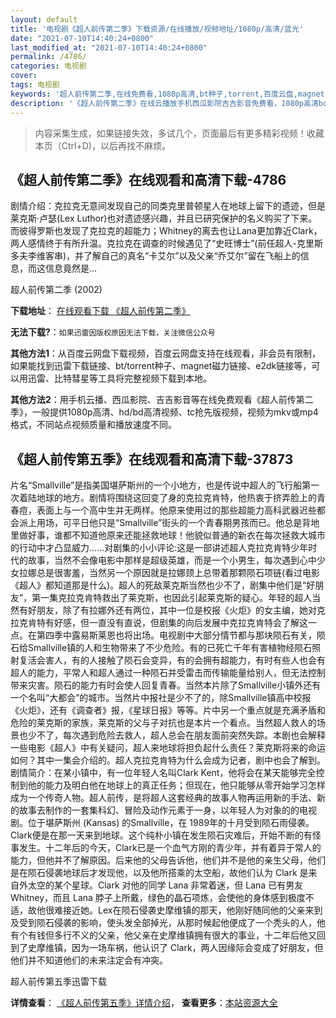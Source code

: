 ```yaml
---
layout: default
title: '电视剧《超人前传第二季》下载资源/在线播放/视频地址/1080p/高清/蓝光'
date: "2021-07-10T14:40:24+0800"
last_modified_at: "2021-07-10T14:40:24+0800"
permalink: /4786/
categories: 电视剧
cover:
tags: 电视剧
keywords: '超人前传第二季,在线免费看,1080p高清,bt种子,torrent,百度云盘,magnet,磁力链,迅雷下载资源'
description: '《超人前传第二季》在线云播放手机西瓜影院吉吉影音免费看，1080p高清bd/hd未删减完整版和tc抢先枪版，mkv/mp4格式，附带bt/torrent种子、magnet/磁力链、百度云盘、网盘资源迅雷下载链接'
---
```


>内容采集生成，如果链接失效，多试几个，页面最后有更多精彩视频！收藏本页（Ctrl+D)，以后再找不麻烦。


## 《超人前传第二季》在线观看和高清下载-4786

剧情介绍：克拉克无意间发现自己的同类克里普顿星人在地球上留下的遗迹，但是莱克斯·卢瑟(Lex Luthor)也对遗迹感兴趣，并且已研究保护的名义购买了下来。而彼得罗斯也发现了克拉克的超能力；Whitney的离去也让Lana更加靠近Clark，两人感情终于有所升温。克拉克在调查的时候遇见了“史旺博士”(前任超人-克里斯多夫李维客串)，并了解自己的真名“卡艾尔”以及父亲“乔艾尔”留在飞船上的信息，而这信息竟然是…


超人前传第二季 (2002)

**下载地址**： [在线观看下载 《超人前传第二季》](https://www.btbtdy.me/btdy/dy867.html) 


**无法下载?**：`如果迅雷因版权原因无法下载，关注微信公众号 `

**其他方法1**：从百度云网盘下载视频，百度云网盘支持在线观看，非会员有限制，如果能找到迅雷下载链接、bt/torrent种子、magnet磁力链接、e2dk链接等，可以用迅雷、比特彗星等工具将完整视频下载到本地。

**其他方法2**：用手机云播、西瓜影院、吉吉影音等在线免费观看《超人前传第二季》，一般提供1080p高清、hd/bd高清视频、tc抢先版视频，视频为mkv或mp4格式，不同站点视频质量和播放速度不同。


## 《超人前传第五季》在线观看和高清下载-37873

片名“Smallville”是指美国堪萨斯州的一个小地方，也是传说中超人的飞行船第一次着陆地球的地方。剧情将围绕这回变了身的克拉克肯特，他热衷于挤弄脸上的青春痘，表面上与一个高中生并无两样。他原来使用过的那些超能力高科武器迟些都会派上用场，可平日他只是“Smallville”街头的一个青春期男孩而已。他总是背地里做好事，谁都不知道他原来还能拯救地球！他貌似普通的新衣在每次拯救大城市的行动中才凸显威力......对剧集的小小评论:这是一部讲述超人克拉克肯特少年时代的故事，当然不会像电影中那样是超级英雄，而是一个小男生，每次遇到心中少女拉娜总是很害羞，当然另一个原因就是拉娜颈上总带着那颗陨石项链(看过电影《超人》都知道那是什么)。超人的死敌莱克斯当然也少不了，剧集中他们是“好朋友”，第一集克拉克肯特救出了莱克斯，也因此引起莱克斯的疑心。年轻的超人当然有好朋友，除了有拉娜外还有两位，其中一位是校报《火炬》的女主编，她对克拉克肯特有好感，但一直没有直说，但剧集的向后发展中克拉克肯特会了解这一点。在第四季中露易斯莱恩也将出场。电视剧中大部分情节都与那块陨石有关，陨石给Smallville镇的人和生物带来了不少危险。有的已死亡千年有害植物经陨石照射复活会害人，有的人接触了陨石会变异，有的会拥有超能力，有时有些人也会有超人的能力，平常人和超人通过一种陨石并受雷击而传输能量给别人，但无法控制带来灾害。陨石的能力有时会使人回复青春。当然本片除了Smallville小镇外还有一个名叫“大都会”的城市。当然片中报社是少不了的，除Smallville镇高中校报《火炬》，还有《调查者》报，《星球日报》等等。片中另一个重点就是充满矛盾和危险的莱克斯的家族，莱克斯的父与子对抗也是本片一个看点。当然超人救人的场景也少不了，每次遇到危险去救人，超人总会在朋友面前突然失踪。本剧也会解释一些电影《超人》中有关疑问，超人来地球将担负起什么责任？莱克斯将来的命运如何？其中一集会介绍的。超人克拉克肯特为什么会成为记者，剧中也会了解到。剧情简介：在某小镇中，有一位年轻人名叫Clark Kent，他将会在某天能够完全控制到他的能力及明白他在地球上的真正任务；但现在，他只能够从零开始学习怎样成为一个传奇人物。超人前传，是将超人这套经典的故事人物再运用新的手法、新的故事去制作的一套集科幻、冒险及动作元素于一身，以年轻人为对象的的电视剧。位于堪萨斯州 (Kansas) 的Smallville，在 1989年的十月受到陨石雨侵袭。Clark便是在那一天来到地球。这个纯朴小镇在发生陨石灾难后，开始不断的有怪事发生。十二年后的今天，Clark已是一个血气方刚的青少年，并有着异于常人的能力，但他并不了解原因。后来他的父母告诉他，他们并不是他的亲生父母，他们是在陨石侵袭地球后才发现他，以及他所搭乘的太空船，故他们认为 Clark 是来自外太空的某个星球。Clark 对他的同学 Lana 非常着迷，但 Lana 已有男友 Whitney，而且 Lana 脖子上所戴，绿色的晶石项炼，会使他的身体感到极度不适，故他很难接近她。Lex在陨石侵袭史摩维镇的那天，他刚好随同他的父亲来到及受到陨石侵袭的影响，使头发全部掉光，从那时候起他便成了一个秃头的人，他有个有钱但多行不义的父亲，他父亲在史摩维镇拥有很大的事业，十二年后他又回到了史摩维镇，因为一场车祸，他认识了 Clark，两人因缘际会变成了好朋友，但他们并不知道他们的未来注定会有冲突。


超人前传第五季迅雷下载

**详情查看**： [《超人前传第五季》详情介绍](/movie/37873/)， **查看更多**：[本站资源大全](/movie/t/all/)

